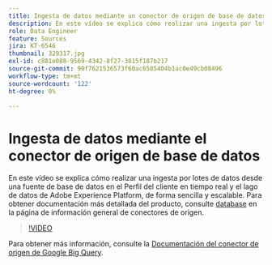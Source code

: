 ```yaml
---
title: Ingesta de datos mediante un conector de origen de base de datos
description: En este vídeo se explica cómo realizar una ingesta por lotes de datos desde una fuente de base de datos en el Perfil del cliente en tiempo real y el lago de datos de Adobe Experience Platform, de forma sencilla y escalable.
role: Data Engineer
feature: Sources
jira: KT-6546
thumbnail: 329317.jpg
exl-id: c881e088-9569-4342-8f27-3815f187b217
source-git-commit: 90f7621536573f60ac6585404b1ac0e49cb08496
workflow-type: tm+mt
source-wordcount: '122'
ht-degree: 0%

---
```


# Ingesta de datos mediante el conector de origen de base de datos

En este vídeo se explica cómo realizar una ingesta por lotes de datos desde una fuente de base de datos en el Perfil del cliente en tiempo real y el lago de datos de Adobe Experience Platform, de forma sencilla y escalable. Para obtener documentación más detallada del producto, consulte [database](https://experienceleague.adobe.com/docs/experience-platform/sources/home.html?lang=en#database) en la página de información general de conectores de origen.

>[!VIDEO](https://video.tv.adobe.com/v/329317?quality=12&learn=on)

Para obtener más información, consulte la [Documentación del conector de origen de Google Big Query](https://experienceleague.adobe.com/docs/experience-platform/sources/ui-tutorials/create/databases/bigquery.html).
